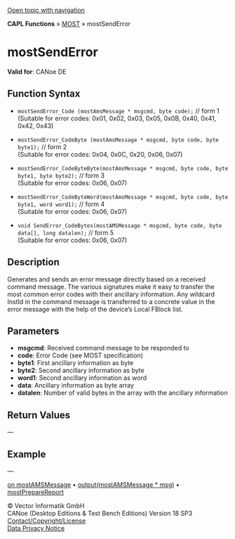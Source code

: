 [Open topic with navigation](../../../../../CANoeDEFamily.htm#Topics/CAPLFunctions/MOST/Functions/CAPLfunctionMOSTSendError.md)

**CAPL Functions** » [MOST](../CAPLfunctionsMOSTOverview.md) » mostSendError

# mostSendError

**Valid for**: CANoe DE

## Function Syntax

- `mostSendError_Code (mostAmsMessage * msgcmd, byte code);` // form 1  
  (Suitable for error codes: 0x01, 0x02, 0x03, 0x05, 0x0B, 0x40, 0x41, 0x42, 0x43)

- `mostSendError_CodeByte (mostAmsMessage * msgcmd, byte code, byte byte1);` // form 2  
  (Suitable for error codes: 0x04, 0x0C, 0x20, 0x06, 0x07)

- `mostSendError_CodeByteByte(mostAmsMessage * msgcmd, byte code, byte byte1, byte byte2);` // form 3  
  (Suitable for error codes: 0x06, 0x07)

- `mostSendError_CodeByteWord(mostAmsMessage * msgcmd, byte code, byte byte1, word word1);` // form 4  
  (Suitable for error codes: 0x06, 0x07)

- `void SendError_CodeBytes(mostAMSMessage * msgcmd, byte code, byte data[], long datalen);` // form 5  
  (Suitable for error codes: 0x06, 0x07)

## Description

Generates and sends an error message directly based on a received command message. The various signatures make it easy to transfer the most common error codes with their ancillary information. Any wildcard InstId in the command message is transferred to a concrete value in the error message with the help of the device’s Local FBlock list.

## Parameters

- **msgcmd**: Received command message to be responded to
- **code**: Error Code (see MOST specification)
- **byte1**: First ancillary information as byte
- **byte2**: Second ancillary information as byte
- **word1**: Second ancillary information as word
- **data**: Ancillary information as byte array
- **datalen**: Number of valid bytes in the array with the ancillary information

## Return Values

—

## Example

—

[on mostAMSMessage](../EventProcedures/CAPLfunctionOnMOSTAMSMessage.md) • [output(mostAMSMessage * msg)](CAPLfunctionMOSToutput.md) • [mostPrepareReport](CAPLfunctionMOSTPrepareReport.md)

© Vector Informatik GmbH  
CANoe (Desktop Editions & Test Bench Editions) Version 18 SP3  
[Contact/Copyright/License](../../../Shared/ContactCopyrightLicense.md)  
[Data Privacy Notice](https://www.vector.com/int/en/company/get-info/privacy-policy/)